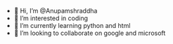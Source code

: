 - 👋 Hi, I’m @Anupamshraddha
- 👀 I’m interested in coding 
- 🌱 I’m currently learning python and html
- 💞️ I’m looking to collaborate on google and microsoft
  

<!---
Anupamshraddha/Anupamshraddha is a ✨ special ✨ repository because its `README.md` (this file) appears on your GitHub profile.
You can click the Preview link to take a look at your changes.
--->
